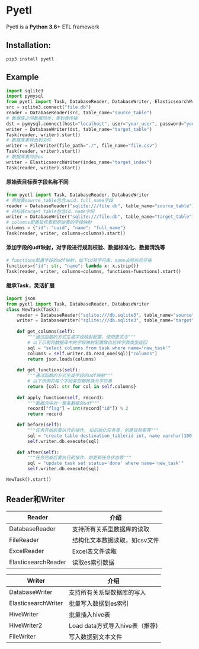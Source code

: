 # Pyetl

Pyetl is a **Python 3.6+** ETL framework

## Installation:
```shell script
pip3 install pyetl
```

## Example

```python
import sqlite3
import pymysql
from pyetl import Task, DatabaseReader, DatabaseWriter, ElasticsearchWriter, FileWriter
src = sqlite3.connect("file.db")
reader = DatabaseReader(src, table_name="source_table")
# 数据库之间数据同步，表到表传输
dst = pymysql.connect(host="localhost", user="your_user", password="your_password", db="test")
writer = DatabaseWriter(dst, table_name="target_table")
Task(reader, writer).start()
# 数据库表导出到文件
writer = FileWriter(file_path="./", file_name="file.csv")
Task(reader, writer).start()
# 数据库表同步es
writer = ElasticsearchWriter(index_name="target_index")
Task(reader, writer).start()
```

#### 原始表目标表字段名称不同

```python
from pyetl import Task, DatabaseReader, DatabaseWriter
# 原始表source_table包含uuid，full_name字段
reader = DatabaseReader("sqlite:///file.db", table_name="source_table")
# 目标表target_table包含id，name字段
writer = DatabaseWriter("sqlite:///file.db", table_name="target_table")
# columns配置目标表和原始表的字段映射
columns = {"id": "uuid", "name": "full_name"}
Task(reader, writer, columns=columns).start()
```

#### 添加字段的udf映射，对字段进行规则校验、数据标准化、数据清洗等
```python
# functions配置字段的udf映射，如下id转字符串，name去除前后空格
functions={"id": str, "name": lambda x: x.strip()}
Task(reader, writer, columns=columns, functions=functions).start()
```

#### 继承Task，灵活扩展

```python
import json
from pyetl import Task, DatabaseReader, DatabaseWriter
class NewTask(Task):
    reader = DatabaseReader("sqlite:///db.sqlite3", table_name="source")
    writer = DatabaseWriter("sqlite:///db.sqlite3", table_name="target")
    
    def get_columns(self):
        """通过函数的方式生成字段映射配置，使用更灵活"""
        # 以下示例将数据库中的字段映射配置取出后转字典类型返回
        sql = "select columns from task where name='new_task'"
        columns = self.writer.db.read_one(sql)["columns"]
        return json.loads(columns)
      
    def get_functions(self):
        """通过函数的方式生成字段的udf映射"""
        # 以下示例将每个字段类型都转换为字符串
        return {col: str for col in self.columns}
      
    def apply_function(self, record):
        """数据流中对一整条数据的udf"""
        record["flag"] = int(record["id"]) % 2
        return record

    def before(self):
        """任务开始前要执行的操作, 如初始化任务表，创建目标表等"""
        sql = "create table destination_table(id int, name varchar(100))"
        self.writer.db.execute(sql)
    
    def after(self):
        """任务完成后要执行的操作，如更新任务状态等"""
        sql = "update task set status='done' where name='new_task'"
        self.writer.db.execute(sql)

NewTask().start()
```

## Reader和Writer

| Reader              | 介绍                       |
| ------------------- | -------------------------- |
| DatabaseReader      | 支持所有关系型数据库的读取    |
| FileReader          | 结构化文本数据读取，如csv文件 |
| ExcelReader         | Excel表文件读取             |
| ElasticsearchReader | 读取es索引数据    |

| Writer              | 介绍                       |
| ------------------- | -------------------------- |
| DatabaseWriter      | 支持所有关系型数据库的写入    |
| ElasticsearchWriter | 批量写入数据到es索引         |
| HiveWriter          | 批量插入hive表              |
| HiveWriter2         | Load data方式导入hive表（推荐) |
| FileWriter          | 写入数据到文本文件           |

 

